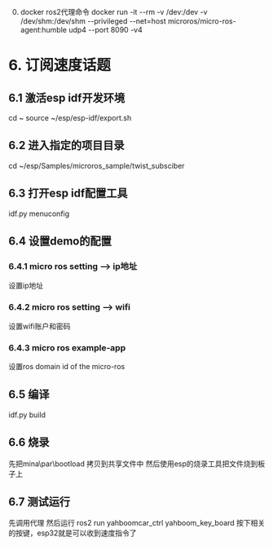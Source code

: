 0. docker ros2代理命令
docker run -it --rm -v /dev:/dev -v /dev/shm:/dev/shm --privileged --net=host microros/micro-ros-agent:humble udp4 --port 8090 -v4

# 6. 订阅速度话题
## 6.1 激活esp idf开发环境
cd ~
source ~/esp/esp-idf/export.sh
## 6.2 进入指定的项目目录
cd ~/esp/Samples/microros_sample/twist_subsciber
## 6.3 打开esp idf配置工具
idf.py menuconfig
## 6.4 设置demo的配置
### 6.4.1 micro ros setting --> ip地址
设置ip地址
### 6.4.2 micro ros setting --> wifi
设置wifi账户和密码
### 6.4.3 micro ros example-app
设置ros domain id of the micro-ros
## 6.5 编译
idf.py build
## 6.6 烧录
先把mina\par\bootload 拷贝到共享文件中
然后使用esp的烧录工具把文件烧到板子上
## 6.7 测试运行
先调用代理
然后运行 ros2 run yahboomcar_ctrl yahboom_key_board
按下相关的按键，esp32就是可以收到速度指令了
